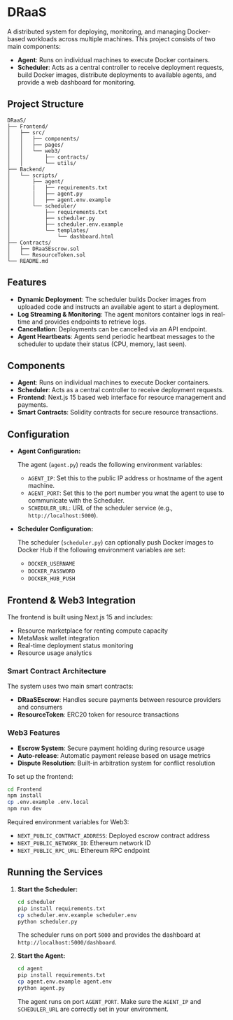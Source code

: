 # DRaaS

A distributed system for deploying, monitoring, and managing Docker-based workloads across multiple machines. This project consists of two main components:

- **Agent**: Runs on individual machines to execute Docker containers.
- **Scheduler**: Acts as a central controller to receive deployment requests, build Docker images, distribute deployments to available agents, and provide a web dashboard for monitoring.

## Project Structure

```
DRaaS/
├── Frontend/
│   ├── src/
│   │   ├── components/
│   │   ├── pages/
│   │   └── web3/
│   │       ├── contracts/
│   │       └── utils/
├── Backend/
│   └── scripts/
│       ├── agent/
│       |   ├── requirements.txt
│       │   ├── agent.py
│       │   ├── agent.env.example
│       └── scheduler/
│           ├── requirements.txt
│           ├── scheduler.py
│           ├── scheduler.env.example
│           └── templates/
│               └── dashboard.html
├── Contracts/
│   ├── DRaaSEscrow.sol
│   └── ResourceToken.sol
└── README.md
```

## Features

- **Dynamic Deployment**: The scheduler builds Docker images from uploaded code and instructs an available agent to start a deployment.
- **Log Streaming & Monitoring**: The agent monitors container logs in real-time and provides endpoints to retrieve logs.
- **Cancellation**: Deployments can be cancelled via an API endpoint.
- **Agent Heartbeats**: Agents send periodic heartbeat messages to the scheduler to update their status (CPU, memory, last seen).

## Components

- **Agent**: Runs on individual machines to execute Docker containers.
- **Scheduler**: Acts as a central controller to receive deployment requests.
- **Frontend**: Next.js 15 based web interface for resource management and payments.
- **Smart Contracts**: Solidity contracts for secure resource transactions.

## Configuration

- **Agent Configuration:**

  The agent (`agent.py`) reads the following environment variables:

  - `AGENT_IP`: Set this to the public IP address or hostname of the agent machine.
  - `AGENT_PORT`: Set this to the port number you wnat the agent to use to communicate with the Scheduler.
  - `SCHEDULER_URL`: URL of the scheduler service (e.g., `http://localhost:5000`).

- **Scheduler Configuration:**

  The scheduler (`scheduler.py`) can optionally push Docker images to Docker Hub if the following environment variables are set:

  - `DOCKER_USERNAME`
  - `DOCKER_PASSWORD`
  - `DOCKER_HUB_PUSH`

## Frontend & Web3 Integration

The frontend is built using Next.js 15 and includes:

- Resource marketplace for renting compute capacity
- MetaMask wallet integration
- Real-time deployment status monitoring
- Resource usage analytics

### Smart Contract Architecture

The system uses two main smart contracts:

- **DRaaSEscrow**: Handles secure payments between resource providers and consumers
- **ResourceToken**: ERC20 token for resource transactions

### Web3 Features

- **Escrow System**: Secure payment holding during resource usage
- **Auto-release**: Automatic payment release based on usage metrics
- **Dispute Resolution**: Built-in arbitration system for conflict resolution

To set up the frontend:

```bash
cd Frontend
npm install
cp .env.example .env.local
npm run dev
```

Required environment variables for Web3:

- `NEXT_PUBLIC_CONTRACT_ADDRESS`: Deployed escrow contract address
- `NEXT_PUBLIC_NETWORK_ID`: Ethereum network ID
- `NEXT_PUBLIC_RPC_URL`: Ethereum RPC endpoint

## Running the Services

1. **Start the Scheduler:**

   ```bash
   cd scheduler
   pip install requirements.txt
   cp scheduler.env.example scheduler.env
   python scheduler.py
   ```

   The scheduler runs on port `5000` and provides the dashboard at `http://localhost:5000/dashboard`.

2. **Start the Agent:**
   ```bash
   cd agent
   pip install requirements.txt
   cp agent.env.example agent.env
   python agent.py
   ```
   The agent runs on port `AGENT_PORT`. Make sure the `AGENT_IP` and `SCHEDULER_URL` are correctly set in your environment.
